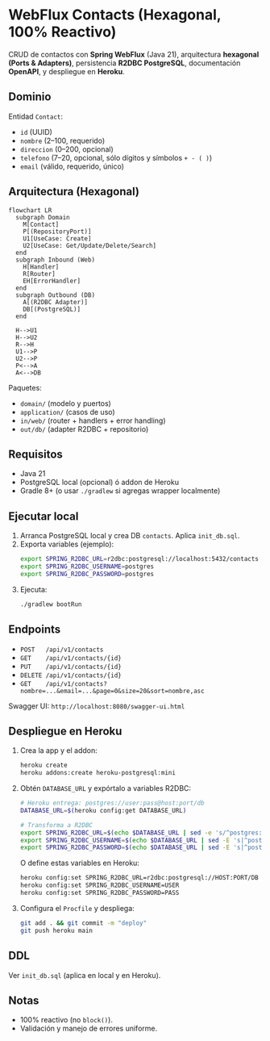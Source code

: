 # WebFlux Contacts (Hexagonal, 100% Reactivo)

CRUD de contactos con **Spring WebFlux** (Java 21), arquitectura **hexagonal (Ports & Adapters)**, persistencia **R2DBC PostgreSQL**, documentación **OpenAPI**, y despliegue en **Heroku**.

## Dominio
Entidad `Contact`:
- `id` (UUID)
- `nombre` (2–100, requerido)
- `direccion` (0–200, opcional)
- `telefono` (7–20, opcional, sólo dígitos y símbolos `+ - ( )`)
- `email` (válido, requerido, único)

## Arquitectura (Hexagonal)
```mermaid
flowchart LR
  subgraph Domain
    M[Contact]
    P[(RepositoryPort)]
    U1[UseCase: Create]
    U2[UseCase: Get/Update/Delete/Search]
  end
  subgraph Inbound (Web)
    H[Handler]
    R[Router]
    EH[ErrorHandler]
  end
  subgraph Outbound (DB)
    A[(R2DBC Adapter)]
    DB[(PostgreSQL)]
  end

  H-->U1
  H-->U2
  R-->H
  U1-->P
  U2-->P
  P<-->A
  A<-->DB
```
Paquetes:
- `domain/` (modelo y puertos)
- `application/` (casos de uso)
- `in/web/` (router + handlers + error handling)
- `out/db/` (adapter R2DBC + repositorio)

## Requisitos
- Java 21
- PostgreSQL local (opcional) ó addon de Heroku
- Gradle 8+ (o usar `./gradlew` si agregas wrapper localmente)

## Ejecutar local
1. Arranca PostgreSQL local y crea DB `contacts`. Aplica `init_db.sql`.
2. Exporta variables (ejemplo):
   ```bash
   export SPRING_R2DBC_URL=r2dbc:postgresql://localhost:5432/contacts
   export SPRING_R2DBC_USERNAME=postgres
   export SPRING_R2DBC_PASSWORD=postgres
   ```
3. Ejecuta:
   ```bash
   ./gradlew bootRun
   ```

## Endpoints
- `POST   /api/v1/contacts`
- `GET    /api/v1/contacts/{id}`
- `PUT    /api/v1/contacts/{id}`
- `DELETE /api/v1/contacts/{id}`
- `GET    /api/v1/contacts?nombre=...&email=...&page=0&size=20&sort=nombre,asc`

Swagger UI: `http://localhost:8080/swagger-ui.html`

## Despliegue en Heroku
1. Crea la app y el addon:
   ```bash
   heroku create
   heroku addons:create heroku-postgresql:mini
   ```
2. Obtén `DATABASE_URL` y expórtalo a variables R2DBC:
   ```bash
   # Heroku entrega: postgres://user:pass@host:port/db
   DATABASE_URL=$(heroku config:get DATABASE_URL)

   # Transforma a R2DBC
   export SPRING_R2DBC_URL=$(echo $DATABASE_URL | sed -e 's/^postgres:/r2dbc:postgresql:/')
   export SPRING_R2DBC_USERNAME=$(echo $DATABASE_URL | sed -E 's|^postgres://([^:]+):.*$|\1|')
   export SPRING_R2DBC_PASSWORD=$(echo $DATABASE_URL | sed -E 's|^postgres://[^:]+:([^@]+)@.*$|\1|')
   ```
   O define estas variables en Heroku:
   ```bash
   heroku config:set SPRING_R2DBC_URL=r2dbc:postgresql://HOST:PORT/DB
   heroku config:set SPRING_R2DBC_USERNAME=USER
   heroku config:set SPRING_R2DBC_PASSWORD=PASS
   ```
3. Configura el `Procfile` y despliega:
   ```bash
   git add . && git commit -m "deploy"
   git push heroku main
   ```

## DDL
Ver `init_db.sql` (aplica en local y en Heroku).

## Notas
- 100% reactivo (no `block()`).
- Validación y manejo de errores uniforme.

